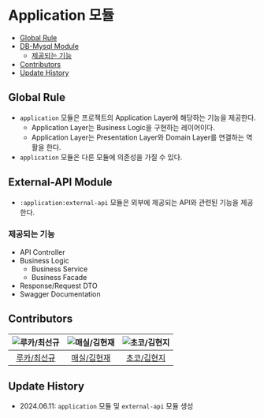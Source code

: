 # Application 모듈

- [Global Rule](#global-rule)
- [DB-Mysql Module](#db-mysql-module)
    - [제공되는 기능](#제공되는-기능)
- [Contributors](#contributors)
- [Update History](#update-history)

## Global Rule

- `application` 모듈은 프로젝트의 Application Layer에 해당하는 기능을 제공한다.
    - Application Layer는 Business Logic을 구현하는 레이어이다.
    - Application Layer는 Presentation Layer와 Domain Layer를 연결하는 역활을 한다.
- `application` 모듈은 다른 모듈에 의존성을 가질 수 있다.

## External-API Module

- `:application:external-api` 모듈은 외부에 제공되는 API와 관련된 기능을 제공한다.

### 제공되는 기능

- API Controller
- Business Logic
  - Business Service
  - Business Facade
- Response/Request DTO
- Swagger Documentation

## Contributors

| ![루카/최선규](https://avatars.githubusercontent.com/u/98688494?v=4) | ![매실/김현재](https://avatars.githubusercontent.com/u/41482946?v=4) | ![초코/김현지](https://avatars.githubusercontent.com/u/112065014?v=4) |
|:---------------------------------------------------------------:|:---------------------------------------------------------------:|:----------------------------------------------------------------:|
|              [루카/최선규](https://github.com/luke0408)              |               [매실/김현재](https://github.com/galug)                |              [초코/김현지](https://github.com/hyeonji91)              |

## Update History

- 2024.06.11: `application` 모듈 및 `external-api` 모듈 생성
